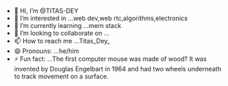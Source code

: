 - 👋 Hi, I’m @TITAS-DEY
- 👀 I’m interested in ...web dev,web rtc,algorithms,electronics
- 🌱 I’m currently learning ...mern stack
- 💞️ I’m looking to collaborate on ...
- 📫 How to reach me ...Titas_Dey_
- 😄 Pronouns: ...he/him
- ⚡ Fun fact: ...The first computer mouse was made of wood? It was invented by Douglas Engelbart in 1964 and had two wheels underneath to track movement on a surface.

<!---
TITAS-DEY/TITAS-DEY is a ✨ special ✨ repository because its `README.md` (this file) appears on your GitHub profile.
You can click the Preview link to take a look at your changes.
--->
